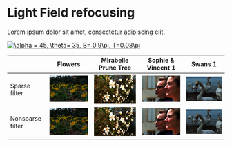 # Light Field refocusing
Lorem ipsum dolor sit amet, consectetur adipiscing elit.

<a href="https://www.codecogs.com/eqnedit.php?latex=\alpha&space;=&space;45,&space;\theta=&space;35,&space;B=&space;0.9\pi,&space;T=0.08\pi" target="_blank"><img src="https://latex.codecogs.com/gif.latex?\alpha&space;=&space;45,&space;\theta=&space;35,&space;B=&space;0.9\pi,&space;T=0.08\pi" title="\alpha = 45, \theta= 35, B= 0.9\pi, T=0.08\pi" /></a>

 | | Flowers | Mirabelle Prune Tree | Sophie & Vincent 1 | Swans 1|
| --- | --- | --- | --- | --- |
|Sparse filter| <img src="docs/Images/F_35_45.png" width="300" > | <img src="docs/Images/MPT_35_45.png" width="300" > | <img src="docs/Images/Sophie_&_Vincent_1_35_45.png" width="300" > | <img src="docs/Images/Swans_1_35_45.png" width="300" > |
|Nonsparse filter| <img src="docs/Images/F_35_45_ht.png" width="300" > | <img src="docs/Images/MPT_35_45_ht.png" width="300" > | <img src="docs/Images/Sophie_&_Vincent_1_35_45_ht.png" width="300" > | <img src="docs/Images/Swans_1_35_45_ht.png" width="300" > |
